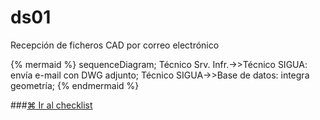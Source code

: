 # ds01

Recepción de ficheros CAD por correo electrónico  

{% mermaid %}
sequenceDiagram;
  Técnico Srv. Infr.->>Técnico SIGUA: envía e-mail con DWG adjunto;
  Técnico SIGUA->>Base de datos: integra geometría;
{% endmermaid %}

###[⌘ Ir al checklist](checklist.md)